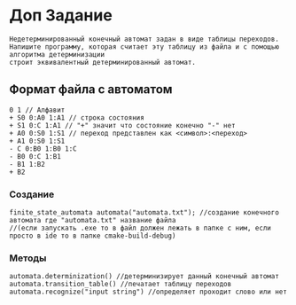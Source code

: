 # Доп Задание
    Недетерминированный конечный автомат задан в виде таблицы переходов. 
    Напишите программу, которая считает эту таблицу из файла и с помощью алгоритма детерминизации 
    строит эквивалентный детерминированный автомат.

## Формат файла с автоматом
    0 1 // Алфавит
    + S0 0:A0 1:A1 // строка состояния
    + S1 0:C 1:A1 // "+" значит что состояние конечно "-" нет
    + A0 0:S0 1:S1 // переход представлен как <символ>:<переход>
    + A1 0:S0 1:S1
    - C 0:B0 1:B0 1:C
    - B0 0:C 1:B1
    - B1 1:B2
    + B2
 
### Создание
    finite_state_automata automata("automata.txt"); //создание конечного автомата где "automata.txt" название файла
    //(если запускать .exe то в файл должен лежать в папке с ним, если просто в ide то в папке cmake-build-debug)

### Методы
    automata.determinization() //детерминизирует данный конечный автомат
    automata.transition_table() //печатает таблицу переходов
    automata.recognize("input string") //определяет проходит слово или нет

